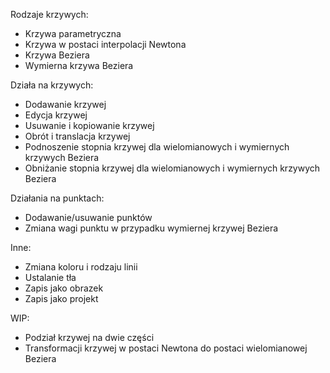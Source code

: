 Rodzaje krzywych:
- Krzywa parametryczna
- Krzywa w postaci interpolacji Newtona
- Krzywa Beziera
- Wymierna krzywa Beziera

Działa na krzywych:
- Dodawanie krzywej
- Edycja krzywej
- Usuwanie i kopiowanie krzywej
- Obrót i translacja krzywej
- Podnoszenie stopnia krzywej dla wielomianowych i wymiernych krzywych Beziera
- Obniżanie stopnia krzywej dla wielomianowych i wymiernych krzywych Beziera

Działania na punktach:
- Dodawanie/usuwanie punktów
- Zmiana wagi punktu w przypadku wymiernej krzywej Beziera

Inne:
- Zmiana koloru i rodzaju linii
- Ustalanie tła
- Zapis jako obrazek
- Zapis jako projekt

WIP:
- Podział krzywej na dwie części
- Transformacji krzywej w postaci Newtona do postaci wielomianowej Beziera